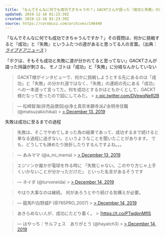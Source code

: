 ```yaml
---
title: 「なんでそんなに何でも成功できちゃうの？」GACKTさんが語った『成功と失敗』の持論が刺さる
updated: 2019-12-16 01:23:39Z
created: 2019-12-16 01:23:39Z
source: https://corobuzz.com/archives/146440
---
```


「なんでそんなに何でも成功できちゃうんですか？」その質問は、何かに挑戦すると『成功』と『失敗』というふたつの道があると思ってる人の言葉。（出典： [*ライブドアニュース*](https://news.livedoor.com/article/detail/17431176/) ）

「ボクは、そもそも成功と失敗に道が分かれてると思ってない」GACKTさんが語った持論が刺さる。
モノゴトは「成功」と「失敗」に分岐なんかしていない

> GACKT様がインタビューで、何かに挑戦しようとする先にあるのは「成功」と「失敗」の分かれ道ではなく、「失敗」の連続の先にある「成功」への一本道って言ってた。何を成功とするかはともかくとして、GACKT様だなって思ったので図にしてみた。 > [> pic.twitter.com/DVewqNeR2B](https://t.co/DVewqNeR2B)

> — 松崎智海(非売品僧侶)@浄土真宗本願寺派♪永明寺住職 (@matsuzakichikai) > [> December 13, 2019](https://twitter.com/matsuzakichikai/status/1205426818951442432?ref_src=twsrc%5Etfw)

失敗は成功に至るまでの過程
> 失敗は、そこでやめてしまった為の結果であって、成功するまで続けると単なる過程に過ぎない。というようなことを聞いたことがあります。
> でも、どうしても諦めたり挫折したりするんですよね。。。

> — あみママ (@a_mi_mama) > [> December 13, 2019](https://twitter.com/a_mi_mama/status/1205447433913634816?ref_src=twsrc%5Etfw)

> エジソンか誰かが電球を作る時に
> 「失敗じゃない。このやり方じゃ上手くいかないことが分かっただけだ」
> といった名言があるそうです

> — ネイダ (@turvoneida) > [> December 14, 2019](https://twitter.com/turvoneida/status/1205768512947380224?ref_src=twsrc%5Etfw)

> やはり大事なのは継続。
> 何があろうとやり続ける気構えが必要。

> — 龍馬P/白野威P (@765PRO_2007) > [> December 14, 2019](https://twitter.com/765PRO_2007/status/1205707169582051328?ref_src=twsrc%5Etfw)

> あきらめない人が、成功にたどり着く。 > [https://t.co/PTwdpnMflS

> — はやっち｜サルフェス　ありがとう (@hayatch3) > [> December 14, 2019](https://twitter.com/hayatch3/status/1205824283227738113?ref_src=twsrc%5Etfw)